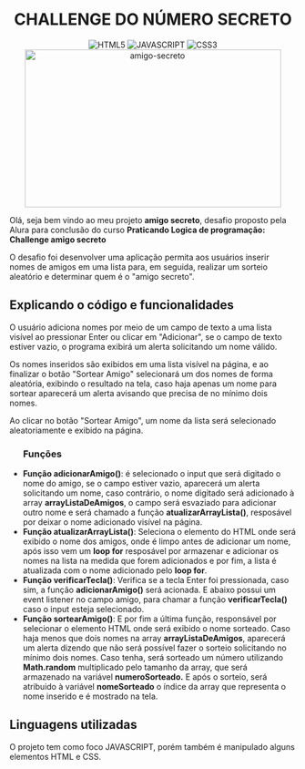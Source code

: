 <h1 align="center"> CHALLENGE DO NÚMERO SECRETO </h1>
<div align="center">
  <img alt="HTML5" src="https://img.shields.io/badge/html5-%23E34F26.svg?style=for-the-badge&logo=html5&logoColor=white"/>
  <img alt="JAVASCRIPT" src="https://img.shields.io/badge/javascript-%23323330.svg?style=for-the-badge&logo=javascript&logoColor=%23F7DF1E"/>
  <img alt="CSS3" src="https://img.shields.io/badge/css3-%231572B6.svg?style=for-the-badge&logo=css3&logoColor=white"/>
</div>

<div align="center">
<img align="center" width="450" height="277" alt="amigo-secreto" src="https://github.com/user-attachments/assets/56199d21-bad7-4137-ac70-90127aa41a46"/>
</div>

<p>Olá, seja bem vindo ao meu projeto <B>amigo secreto</B>, desafio proposto pela Alura para conclusão do curso <b>Praticando Logica de programação: Challenge amigo secreto</b></p>
<p>O desafio foi desenvolver uma aplicação permita aos usuários inserir nomes de amigos em uma lista para, em seguida, realizar um sorteio aleatório e determinar quem é o "amigo secreto".</p>

<h2>Explicando o código e funcionalidades</h2>
<p>O usuário adiciona nomes por meio de um campo de texto a uma lista visível ao pressionar Enter ou clicar em "Adicionar", se o campo de texto estiver vazio, o programa exibirá um alerta solicitando um nome válido.</p>
<p>Os nomes inseridos são exibidos em uma lista visível na página, e ao finalizar o botão "Sortear Amigo" selecionará um dos nomes de forma aleatória, exibindo o resultado na tela, caso haja apenas um nome para sortear aparecerá um alerta avisando que precisa de no mínimo dois nomes.</p>
<p>Ao clicar no botão "Sortear Amigo", um nome da lista será selecionado aleatoriamente e exibido na página.</p>

<ul><h3>Funções</h3>
<li>
  <b>Função adicionarAmigo()</b>: é selecionado o input que será digitado o nome do amigo, se o campo estiver vazio, aparecerá um alerta solicitando um nome, caso contrário, o nome digitado será adicionado à array <b>arrayListaDeAmigos</b>,
  o campo será esvaziado para adicionar outro nome e será chamado a função <b>atualizarArrayLista()</b>, resposável por deixar o nome adicionado visível na página.
</li>
<li>
<b>Função atualizarArrayLista()</b>: Seleciona o elemento do HTML onde será exibido o nome dos amigos, onde é limpo antes de adicionar um nome, após isso vem um <b>loop for</b> resposável por armazenar e adicionar os nomes na lista na medida que forem adicionados
  e por fim, a lista é atualizada com o nome adicionado pelo <b>loop for</b>.
</li>
<li>
  <b>Função verificarTecla()</b>: Verifica se a tecla Enter foi pressionada, caso sim, a função <b>adicionarAmigo()</b> será acionada.
  E abaixo possui um event listener no campo amigo, para chamar a função <b>verificarTecla()</b> caso o input esteja selecionado.
</li>
<li>
  <b>Função sortearAmigo()</b>: E por fim a última função, responsável por selecionar o elemento HTML onde será exibido o nome sorteado.
  Caso haja menos que dois nomes na array <b>arrayListaDeAmigos</b>, aparecerá um alerta dizendo que não será possível fazer o sorteio solicitando no mínimo dois nomes.
  Caso tenha, será sorteado um número utilizando <b>Math.random</b> multiplicado pelo tamanho da array, que será armazenado na variável <b>numeroSorteado.</b>
  E após o sorteio, será atribuido à variável <b>nomeSorteado</b> o índice da array que representa o nome inserido e é mostrado na tela.
</li>
</ul>

<h2>Linguagens utilizadas</h2>
<p>O projeto tem como foco JAVASCRIPT, porém também é manipulado alguns elementos HTML e CSS.</p>
